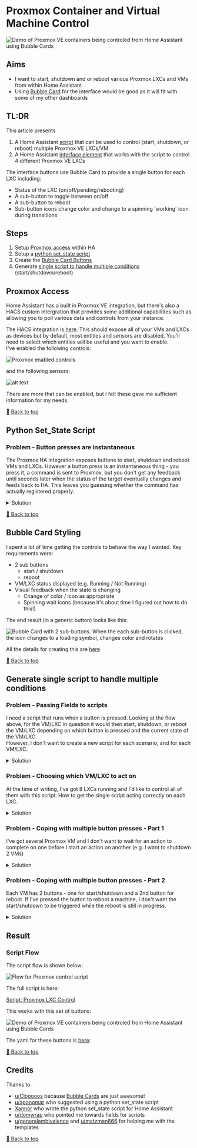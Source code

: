 # Proxmox Container and Virtual Machine Control

![Demo of Proxmox VE containers being controled from Home Assistant using Bubble Cards](./media/proxmox_control_full_demo.gif)

## Aims

- I want to start, shutdown and or reboot various Proxmox LXCs and VMs from within Home Assistant
- Using [Bubble Card](https://github.com/Clooos/Bubble-Card) for the interface would be good as it will fit with some of my other dashboards

## TL:DR

This article presents 

1. A Home Assistant [script](./scripts/proxmox_lxc_control.yaml) that can be used to control (start, shutdown, or reboot) multiple Proxmox VE LXCs/VM
2. A Home Assistant [interface element](./interface_elements/proxmox_control_interface.yaml) that works with the script to control 4 different Proxmox VE LXCs

The interface buttons use Bubble Card to provide a single button for each LXC including:
- Status of the LXC (on/off/pending/rebooting)
- A sub-button to toggle between on/off
- A sub-button to reboot
- Sub-button icons change color and change to a spinning 'working' icon during transitions

## Steps

1. Setup [Proxmox access](#proxmox-access) within HA
2. Setup a [python set_state script](#python-set_state-script)
3. Create the [Bubble Card Buttons](#bubble-card-styling)
4. Generate [single script to handle multiple conditions](#generate-single-script-to-handle-multiple-conditions) (start/shutdown/reboot)

## Proxmox Access

Home Assistant has a built in Proxmox VE integration, but there's also a HACS custom intergration that provides some additional capabilities such as allowing you to poll various data and controls from your instance.

The HACS integration is [here](https://github.com/dougiteixeira/proxmoxve).  This should expose all of your VMs and LXCs as devices but by default, most entities and sensors are disabled.  You'll need to select which entities will be useful and you want to enable.  
I've enabled the following controls:

![Proxmox enabled controls](./media/proxmox_controls.png)

and the following sensors:

![alt text](./media/proxmox_sensors.png)

There are more that can be enabled, but I felt these gave me sufficient information for my needs.

[🔼 Back to top](#proxmox-container-and-virtual-machine-control)

## Python Set_State Script

### Problem - Button presses are instantaneous

The Proxmox HA integration exposes buttons to start, shutdown and reboot VMs and LXCs.  However a button press is an instantaneous thing - you press it, a command is sent to Proxmox, but you don't get any feedback until seconds later when the status of the target eventually changes and feeds back to HA.  This leaves you guessing whether the command has actually registered properly.


<details>
  <summary>Solution</summary>

### Solution

I'm sure there better ways of doing this, but I've chosen to implement a python set_state script.  This lets me change the state of an entity in HA to pretty much anything I want. Note changing this state doesn't actually trigger anything on it's own, and the next time the entity is updated, my set_state command will be overwritten.  For example:

The entity `binary_sensor.lxc_ollama_206_status` is a binary sensor - it's values can only be `on` and `off` (the HA interface represents these as `Running` and `Not Running` but behind the scenes it's still `on` and `off`).  However by using the python set_state script, I can set the status to (for example) `pending` or `rebooting`.  

Using this, I could build a flow as follows:

![Flow for pressing VM power or reboot buttons](./media/proxmox_button_flow.png)

### The Implementation

All the details have been worked out by [Xannor](https://github.com/xannor/hass_py_set_state/tree/master) as a custom repo that can be added to HACS, however as it's just a python script, it can also be loaded manually.  
At the time of writing, Xannor's repo hasn't been updated for 6 years, so I've forked the repo [here](https://github.com/shaftspanner/hass_py_set_state).  Note that I loaded the script manually as I didn't want to go through the hassle of reinstalling HACs.

The script can be called using the following:

```yaml
action: python_script.set_state
data:
  entity_id: binary_sensor.lxc_ollama_206_status
  state: rebooting
```


</details>


[🔼 Back to top](#proxmox-container-and-virtual-machine-control)

## Bubble Card Styling

I spent a lot of time getting the controls to behave the way I wanted.  Key requirements were:

- 2 sub buttons
    - start / shutdown
    - reboot
- VM/LXC status displayed (e.g. Running / Not Running)
- Visual feedback when the state is changing
    - Change of color / icon as appropriate
    - Spinning wait icons (because it's about time I figured out how to do this!)

The end result (in a generic button) looks like this:

![Bubble Card with 2 sub-buttons.  When the each sub-button is clicked, the icon changes to a loading symbol, changes color and rotates](./media/2_rotating_sub_button_icons_with_color_change.gif)

All the details for creating this are [here](./bubblecard/bubblecard_styling_snippets.md)


[🔼 Back to top](#proxmox-container-and-virtual-machine-control)

## Generate single script to handle multiple conditions

### Problem - Passing Fields to scripts

I need a script that runs when a button is pressed.  Looking at the flow above, for the VM/LXC in question it would then start, shutdown, or reboot the VM/LXC depending on which button is pressed and the current state of the VM/LXC.  
However, I don't want to create a new script for each scenario, and for each VM/LXC.

<details>
  <summary>Solution</summary>

### Solution

[u/domwrap](https://www.reddit.com/user/domwrap/) kindly suggested the use of fields within the script. The full details are in the [Home Assistant documentation](https://www.home-assistant.io/integrations/script), but in summary, as part of the action, variables can be passed along to a script so they become available within templates in that script.  To configure a script to accept variables using the UI, the variables can be added as fields in the script editor.

</details>

### Problem - Choosing which VM/LXC to act on

At the time of writing, I've got 8 LXCs running and I'd like to control all of them with this script.  How to get the single script acting correctly on each LXC.

<details>
  <summary>Solution</summary>

### Solution

All of the LXCs entities have a similar naming convention:  `<<domain>>.<<lxc_name>>_<<entity>>`, so for example:

- `binary_sensor.lxc_ollama_206_status` is the status of my Ollama LXC
- `button.lxc_ollama_206_reboot` is the reboot button for the LXC
- `button.lxc_ollama_206_shutdown` is the shutdown button for the LXC
- `button.lxc_ollama_206_start` is the start button for the LXC

so if the script has fields for `target` (the LXC name) and `action` (start, shutdown, or reboot) I can use the following templates:

- `value_template: "{{ action | lower == \"toggle\" }}"` is true if action = `toggle` - substitute `reboot` if required
- `entity_id: "{{ 'binary_sensor.' + target + '_status' }}"` is the target entity status
- `value_template: "{{ states('binary_sensor.' + target + '_status') == 'on' }}"` is true if the target status is `on` - substitute `off` if required
- `entity_id: "{{ 'button.' + target + '_' + action }}"` is the target entity's button (for start, shutdown, or stop)

Thanks to [u/generalambivalence](https://www.reddit.com/user/generalambivalence/) and [u/matzman666](https://www.reddit.com/user/matzman666/) for helping me with the templates

</details>

### Problem - Coping with multiple button presses - Part 1

I've got several Proxmox VM and I don't want to wait for an action to complete on one before I start an action on another (e.g. I want to shutdown 2 VMs)

<details>
  <summary>Solution</summary>

### Solution

After going back to the Home Assistant docs, I was reminded about [Script Modes](https://www.home-assistant.io/integrations/script#script-modes).
The full details are in the documentation but in sumamary, scripts be run in 1 of 4 different modes:

- `single`: Do not start a new run.  Issue a warning
- `restart`: Start a new run after first stopping previous run
- `queued`: Start a new run after all previous runs complete.  Runs are guaranteed to execute in the order they were queued
- `parallel`: Start a new, independent run in parrallel with previous runs

For my use-case, `parallel` fits the best as I want to each button press to be treated independently

In yaml, it then looks like this:

```yaml
mode: parallel
max: 10
```

Note, the `max: 10` can be used to limit the number instances of the script that can be running at the same time

Alternatively, if you're making scripts in the user interface, the script mode can be set using the top-right menu:

![Script menu showing modes](./media/script_change_mode.png)

</details>

### Problem - Coping with multiple button presses - Part 2

Each VM has 2 buttons - one for start/shutdown and a 2nd button for reboot.  If I've pressed the button to reboot a machine, I don't want the start/shutdown to be triggered while the reboot is still in progress.

<details>
  <summary>Solution</summary>

### Solution

To solve this, I'll create an option within my script that will be triggered if the status of the VM being called is anything other than 'on' and 'off'.  The code snippet for this is shown below:

```yaml
- conditions:
  - condition: and
    conditions:
      - condition: template
        value_template: "{{ states('binary_sensor.' + target + '_status') != 'on' }}"
      - condition: template
        value_template: "{{ states('binary_sensor.' + target + '_status') != 'off' }}"
sequence: []
alias: If action is already in progress
```

</details>

## Result

### Script Flow

The script flow is shown below:

![Flow for Proxmox control script](./media/proxmox_control_script.png)

The full script is here:

[Script: Proxmox LXC Control](./scripts/proxmox_lxc_control.yaml)

This works with this set of buttons:

![Demo of Proxmox VE containers being controled from Home Assistant using Bubble Cards](./media/proxmox_control_full_demo.gif)

The yaml for these buttons is [here](./interface_elements/proxmox_control_interface.yaml):




[🔼 Back to top](#proxmox-container-and-virtual-machine-control)

## Credits

Thanks to 

- [u/Clooooos](https://www.reddit.com/user/Clooooos/) because [Bubble Cards](https://github.com/Clooos/bubble-card) are just awesome!
- [u/aponomar](https://www.reddit.com/user/aponomar/) who suggested using a python set_state script
- [Xannor](https://github.com/xannor) who wrote the python set_state script for Home Assistant
- [u/domwrap](https://www.reddit.com/user/domwrap/) who pointed me towards fields for scripts
- [u/generalambivalence](https://www.reddit.com/user/generalambivalence/) and [u/matzman666](https://www.reddit.com/user/matzman666/) for helping me with the templates

[🔼 Back to top](#proxmox-container-and-virtual-machine-control)


